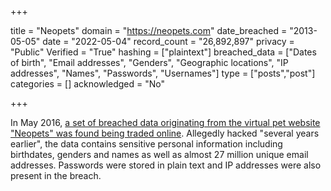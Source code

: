 +++

title = "Neopets"
domain = "https://neopets.com"
date_breached = "2013-05-05"
date = "2022-05-04"
record_count = "26,892,897"
privacy = "Public"
Verified = "True"
hashing = ["plaintext"]
breached_data = ["Dates of birth", "Email addresses", "Genders", "Geographic locations", "IP addresses", "Names", "Passwords", "Usernames"]
type = ["posts","post"]
categories = []
acknowledged = "No"


+++


In May 2016, <a href="http://motherboard.vice.com/read/neopets-hack-another-day-another-hack-tens-of-millions-of-neopets-accounts" target="_blank" rel="noopener">a set of breached data originating from the virtual pet website &quot;Neopets&quot; was found being traded online</a>. Allegedly hacked &quot;several years earlier&quot;, the data contains sensitive personal information including birthdates, genders and names as well as almost 27 million unique email addresses. Passwords were stored in plain text and IP addresses were also present in the breach.

